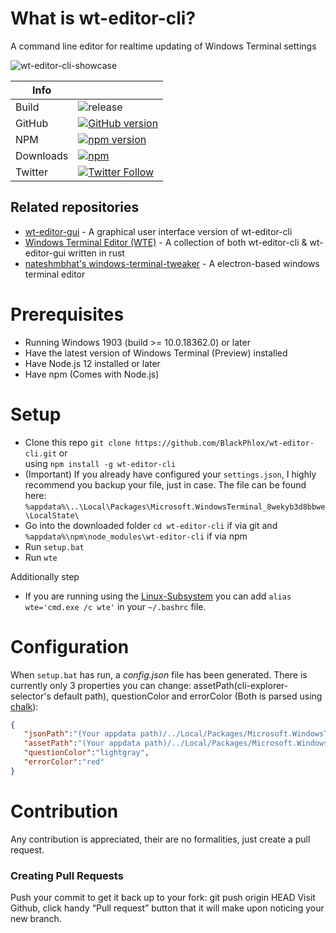 # What is wt-editor-cli?
A command line editor for realtime updating of Windows Terminal settings

![wt-editor-cli-showcase](https://user-images.githubusercontent.com/25123512/68077919-ba2a4980-fdcc-11e9-879f-6e1fecb6bb20.gif)

|Info| |
|-------|---------|
| Build | ![release](https://github.com/BlackPhlox/wt-editor-cli/workflows/release/badge.svg) |
| GitHub | [![GitHub version](https://badge.fury.io/gh/BlackPhlox%2Fwt-editor-cli.svg)](https://badge.fury.io/gh/BlackPhlox%2Fwt-editor-cli) |
| NPM | [![npm version](https://badge.fury.io/js/wt-editor-cli.svg)](https://badge.fury.io/js/wt-editor-cli) |
| Downloads |[![npm](https://img.shields.io/npm/dt/wt-editor-cli?label=NPM%20Download)](https://badge.fury.io/js/wt-editor-cli)|
| Twitter     | [![Twitter Follow](https://img.shields.io/twitter/follow/darkphlox?style=social)](https://twitter.com/darkphlox)      |

## Related repositories
  - [wt-editor-gui](https://github.com/BlackPhlox/wt-editor-gui) - A graphical user interface version of wt-editor-cli
  - [Windows Terminal Editor (WTE)](https://github.com/BlackPhlox/wte) - A collection of both wt-editor-cli & wt-editor-gui written in rust
  - [nateshmbhat's windows-terminal-tweaker](https://github.com/nateshmbhat/windows-terminal-tweaker) - A electron-based windows terminal editor

# Prerequisites
  - Running Windows 1903 (build >= 10.0.18362.0) or later
  - Have the latest version of Windows Terminal (Preview) installed
  - Have Node.js 12 installed or later
  - Have npm (Comes with Node.js)
# Setup
  - Clone this repo ```git clone https://github.com/BlackPhlox/wt-editor-cli.git``` or<br> using ```npm install -g wt-editor-cli ```
  - (Important) If you already have configured your `settings.json`, I highly recommend you backup your file, just in case. The file can be found here: `%appdata%\..\Local\Packages\Microsoft.WindowsTerminal_8wekyb3d8bbwe\LocalState\`
  - Go into the downloaded folder `cd wt-editor-cli` if via git and `%appdata%\npm\node_modules\wt-editor-cli` if via npm
  - Run `setup.bat`
  - Run `wte`
  
  Additionally step
  - If you are running using the [Linux-Subsystem](https://docs.microsoft.com/en-us/windows/wsl/install-win10) you can add `alias wte='cmd.exe /c wte'` in your `~/.bashrc` file.

# Configuration
When `setup.bat` has run, a _config.json_ file has been generated. There is currently only 3 properties you can change: assetPath(cli-explorer-selector's default path), questionColor and errorColor (Both is parsed using [chalk](https://www.npmjs.com/package/chalk)): 
 ```json
 { 
    "jsonPath":"(Your appdata path)/../Local/Packages/Microsoft.WindowsTerminal_8wekyb3d8bbwe/LocalState/settings.json", 
    "assetPath":"(Your appdata path)/../Local/Packages/Microsoft.WindowsTerminal_8wekyb3d8bbwe/RoamingState", 
    "questionColor":"lightgray", 
    "errorColor":"red" 
} 

```

# Contribution

Any contribution is appreciated, their are no formalities, just create a pull request.

### Creating Pull Requests
  Push your commit to get it back up to your fork: git push origin HEAD
  Visit Github, click handy “Pull request” button that it will make upon noticing your new branch.
